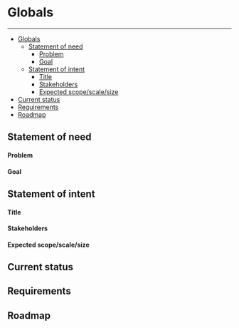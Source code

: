 <span id=""></span>
# Globals
---

- [Globals](#globals)
  - [Statement of need](#statement-of-need)
    - [Problem](#problem)
    - [Goal](#goal)
  - [Statement of intent](#statement-of-intent)
    - [Title](#title)
    - [Stakeholders](#stakeholders)
    - [Expected scope/scale/size](#expected-scopescalesize)
- [Current status](#current-status)
- [Requirements](#requirements)
- [Roadmap](#roadmap)

<span id="statement-of-need"></span>
## Statement of need

<span id="problem"></span>
#### Problem

<span id="goal"></span>
#### Goal

<span id="statement-of-intent"></span>
## Statement of intent

<span id="title"></span>
#### Title

<span id="stakeholders"></span>
#### Stakeholders

<span id="expected-scopescalesize"></span>
#### Expected scope/scale/size

<span id="current-status"></span>
## Current status

<span id="requirements"></span>
## Requirements

<span id="roadmap"></span>
## Roadmap